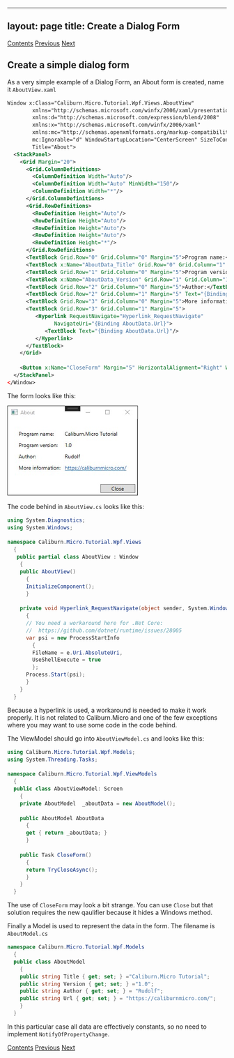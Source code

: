 

---
layout: page
title: Create a Dialog Form
---
[Contents](Contents) [Previous](SimpleContainer) [Next](AddDialogToShellView)

## Create a simple dialog form

As a very simple example of a Dialog Form, an About form is created, name it ``AboutView.xaml``

```XML
Window x:Class="Caliburn.Micro.Tutorial.Wpf.Views.AboutView"
        xmlns="http://schemas.microsoft.com/winfx/2006/xaml/presentation"
        xmlns:d="http://schemas.microsoft.com/expression/blend/2008"
        xmlns:x="http://schemas.microsoft.com/winfx/2006/xaml"
        xmlns:mc="http://schemas.openxmlformats.org/markup-compatibility/2006"
        mc:Ignorable="d" WindowStartupLocation="CenterScreen" SizeToContent="WidthAndHeight"
        Title="About">
  <StackPanel>
    <Grid Margin="20">
      <Grid.ColumnDefinitions>
        <ColumnDefinition Width="Auto"/>
        <ColumnDefinition Width="Auto" MinWidth="150"/>
        <ColumnDefinition Width="*"/>
      </Grid.ColumnDefinitions>
      <Grid.RowDefinitions>
        <RowDefinition Height="Auto"/>
        <RowDefinition Height="Auto"/>
        <RowDefinition Height="Auto"/>
        <RowDefinition Height="Auto"/>
        <RowDefinition Height="*"/>
      </Grid.RowDefinitions>
      <TextBlock Grid.Row="0" Grid.Column="0" Margin="5">Program name:</TextBlock>
      <TextBlock x:Name="AboutData_Title" Grid.Row="0" Grid.Column="1" Margin="5"/>
      <TextBlock Grid.Row="1" Grid.Column="0" Margin="5">Program version:</TextBlock>
      <TextBlock x:Name="AboutData_Version" Grid.Row="1" Grid.Column="1" Margin="5"/>
      <TextBlock Grid.Row="2" Grid.Column="0" Margin="5">Author:</TextBlock>
      <TextBlock Grid.Row="2" Grid.Column="1" Margin="5" Text="{Binding AboutData.Author}"/>
      <TextBlock Grid.Row="3" Grid.Column="0" Margin="5">More information:</TextBlock>
      <TextBlock Grid.Row="3" Grid.Column="1" Margin="5">
         <Hyperlink RequestNavigate="Hyperlink_RequestNavigate"
               NavigateUri="{Binding AboutData.Url}">
            <TextBlock Text="{Binding AboutData.Url}"/>
         </Hyperlink>
      </TextBlock>
    </Grid>

    <Button x:Name="CloseForm" Margin="5" HorizontalAlignment="Right" Width="80">Close</Button>
  </StackPanel>
</Window>
```

The form looks like this:

![About dialog form](/public/images/documentation/Tutorials/WPF/Aboutform.jpg)

The code behind in ``AboutView.cs`` looks like this:

```C#
using System.Diagnostics;
using System.Windows;

namespace Caliburn.Micro.Tutorial.Wpf.Views
  {
   public partial class AboutView : Window
    {
    public AboutView()
      {
      InitializeComponent();
      }

    private void Hyperlink_RequestNavigate(object sender, System.Windows.Navigation.RequestNavigateEventArgs e)
      {
      // You need a workaround here for .Net Core:
      //  https://github.com/dotnet/runtime/issues/28005
      var psi = new ProcessStartInfo
        {
        FileName = e.Uri.AbsoluteUri,
        UseShellExecute = true
        };
      Process.Start(psi);
      }
    }
  }
```

  Because a hyperlink is used, a workaround is needed to make it work properly. It is not related to Caliburn.Micro and one of the few exceptions where you may want to use some code in the code behind.

The ViewModel should go into ``AboutViewModel.cs`` and looks like this:

```C#
using Caliburn.Micro.Tutorial.Wpf.Models;
using System.Threading.Tasks;

namespace Caliburn.Micro.Tutorial.Wpf.ViewModels
  {
  public class AboutViewModel: Screen
    {
    private AboutModel  _aboutData = new AboutModel();

    public AboutModel AboutData
      {
      get { return _aboutData; }
      }

    public Task CloseForm()
      {
      return TryCloseAsync();
      }
    }
  }
```

The use of ``CloseForm`` may look a bit strange. You can use ``Close`` but that solution requires the new qaulifier because it hides a Windows method.

Finally a Model is used to represent the data in the form. The filename is ``AboutModel.cs``

```C#
namespace Caliburn.Micro.Tutorial.Wpf.Models
  {
  public class AboutModel
    {
    public string Title { get; set; } ="Caliburn.Micro Tutorial";
    public string Version { get; set; } ="1.0";
    public string Author { get; set; } = "Rudolf";
    public string Url { get; set; } = "https://caliburnmicro.com/";
    }
  }
  ```
  
  In this particular case all data are effectively constants, so no need to implement ``NotifyOfPropertyChange``.
  
  [Contents](Contents) [Previous](SimpleContainer) [Next](AddDialogToShellView)
